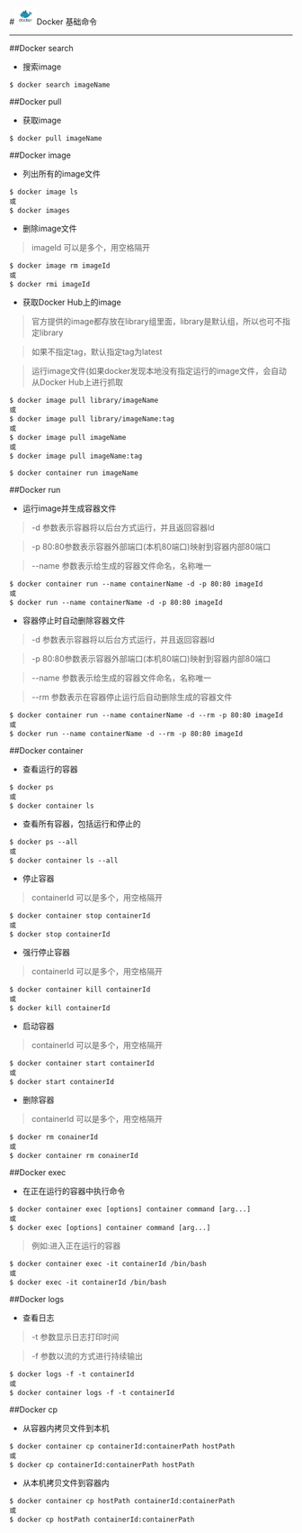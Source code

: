 #<img src="../images/icon/docker.jpeg" style="zoom:5%" />Docker 基础命令

---

##Docker search

* 搜索image

```
$ docker search imageName
```

##Docker pull

* 获取image

```
$ docker pull imageName
```

##Docker image

* 列出所有的image文件

```
$ docker image ls
或
$ docker images
```

* 删除image文件

>imageId 可以是多个，用空格隔开

```
$ docker image rm imageId
或
$ docker rmi imageId
```

* 获取Docker Hub上的image

>官方提供的image都存放在library组里面，library是默认组，所以也可不指定library

>如果不指定tag，默认指定tag为latest

>运行image文件(如果docker发现本地没有指定运行的image文件，会自动从Docker Hub上进行抓取

```
$ docker image pull library/imageName
或
$ docker image pull library/imageName:tag
或
$ docker image pull imageName
或
$ docker image pull imageName:tag
```

```
$ docker container run imageName
```

##Docker run

* 运行image并生成容器文件

>-d 参数表示容器将以后台方式运行，并且返回容器Id

>-p 80:80参数表示容器外部端口(本机80端口)映射到容器内部80端口

>--name 参数表示给生成的容器文件命名，名称唯一

```
$ docker container run --name containerName -d -p 80:80 imageId
或
$ docker run --name containerName -d -p 80:80 imageId
```

* 容器停止时自动删除容器文件

>-d 参数表示容器将以后台方式运行，并且返回容器Id

>-p 80:80参数表示容器外部端口(本机80端口)映射到容器内部80端口

>--name 参数表示给生成的容器文件命名，名称唯一

>--rm 参数表示在容器停止运行后自动删除生成的容器文件

```
$ docker container run --name containerName -d --rm -p 80:80 imageId
或
$ docker run --name containerName -d --rm -p 80:80 imageId
```

##Docker container

* 查看运行的容器

```
$ docker ps
或
$ docker container ls
```

* 查看所有容器，包括运行和停止的

```
$ docker ps --all
或
$ docker container ls --all
```

* 停止容器

>containerId 可以是多个，用空格隔开

```
$ docker container stop containerId
或
$ docker stop containerId
```

* 强行停止容器

>containerId 可以是多个，用空格隔开

```
$ docker container kill containerId
或
$ docker kill containerId
```

* 启动容器

>containerId 可以是多个，用空格隔开

```
$ docker container start containerId
或
$ docker start containerId
```

* 删除容器

>containerId 可以是多个，用空格隔开

```
$ docker rm conainerId
或
$ docker container rm conainerId
```

##Docker exec

* 在正在运行的容器中执行命令

```
$ docker container exec [options] container command [arg...]
或
$ docker exec [options] container command [arg...]
```

>例如:进入正在运行的容器

```
$ docker container exec -it containerId /bin/bash
或
$ docker exec -it containerId /bin/bash
```

##Docker logs

* 查看日志

>-t 参数显示日志打印时间

>-f 参数以流的方式进行持续输出

```
$ docker logs -f -t containerId
或
$ docker container logs -f -t containerId
```

##Docker cp

* 从容器内拷贝文件到本机

```
$ docker container cp containerId:containerPath hostPath
或
$ docker cp containerId:containerPath hostPath
```

* 从本机拷贝文件到容器内

```
$ docker container cp hostPath containerId:containerPath
或
$ docker cp hostPath containerId:containerPath
```